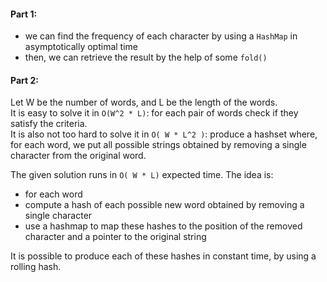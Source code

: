 #### Part 1:
- we can find the frequency of each character by using a `HashMap` in asymptotically optimal time
- then, we can retrieve the result by the help of some `fold()`

#### Part 2:  
Let W be the number of words, and L be the length of the words.  
It is easy to solve it in `O(W^2 * L)`: for each pair of words check if they satisfy the criteria.  
It is also not too hard to solve it in `O( W * L^2 )`: produce a hashset where, for each word, we put all possible strings obtained by removing a single character from the original word.  

The given solution runs in `O( W * L)` expected time. The idea is:
- for each word
- compute a hash of each possible new word obtained by removing a single character
- use a hashmap to map these hashes to the position of the removed character and a pointer to the original string

It is possible to produce each of these hashes in constant time, by using a rolling hash.
